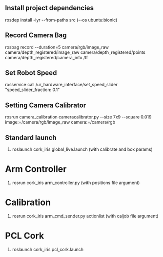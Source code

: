 ## Install project dependencies
rosdep install -iyr --from-paths src (--os ubuntu:bionic)

## Record Camera Bag
rosbag record --duration=5 camera/rgb/image_raw camera/depth_registered/image_raw camera/depth_registered/points camera/depth_registered/camera_info /tf

## Set Robot Speed
rosservice call /ur_hardware_interface/set_speed_slider "speed_slider_fraction: 0.1"

## Setting Camera Calibrator
rosrun camera_calibration cameracalibrator.py --size 7x9 --square 0.019 image:=/camera/rgb/image_raw camera:=/camera/rgb

## Standard launch
1. roslaunch cork_iris global_live.launch (with calibrate and box params)
# Arm Controller
1. rosrun    cork_iris arm_controller.py (with positions file argument)
# Calibration
1. rosrun    cork_iris arm_cmd_sender.py actionlist (with caljob file argument)
# PCL Cork
1. roslaunch cork_iris pcl_cork.launch